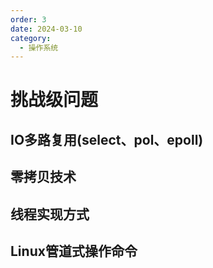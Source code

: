 ```yaml
---
order: 3
date: 2024-03-10
category: 
  - 操作系统
---
```


# 挑战级问题

## IO多路复用(select、pol、epoll)

## 零拷贝技术

## 线程实现方式

## Linux管道式操作命令
